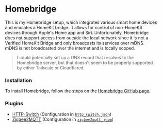 # Homebridge
This is my Homebridge setup, which integrates various smart home devices and emulates a HomeKit bridge. It allows for control of non-HomeKit devices through Apple's Home app and Siri.
Unfortunately, Homebridge does not support access from outside the local network since it is not a Verified HomeKit Bridge and only broadcasts its services over mDNS. mDNS is not broadcasted over the internet and is locally scoped.
> I could potentially set up a DNS record that resolves to the Homebridge server, but that doesn't seem to be properly supported by either Tailscale or Cloudflared.

### Installation
To install Homebridge, follow the steps on the [Homebridge GitHub page](https://github.com/homebridge/docker-homebridge).

### Plugins
- [HTTP-Switch](https://github.com/bauer-andreas/homebridge-http-switch) (Configuration in [`http_switch.json`](http_switch.json))
- [Zigbee2MQTT](https://z2m.dev/) (Configuration in [`zigbee2mqtt.json`](zigbee2mqtt.json))

